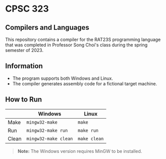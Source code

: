 # CPSC 323

## Compilers and Languages
This repository contains a compiler for the RAT23S programming language that
was completed in Professor Song Choi's class during the spring semester of 2023.

## Information
* The program supports both Windows and Linux.
* The compiler generates assembly code for a fictional target machine.

## How to Run
|                |Windows               | Linux         |
|----------------|----------------------|---------------|
|Make            |`mingw32-make`        |`make`         |
|Run             |`mingw32-make run`    |`make run`     |
|Clean           |`mingw32-make clean`  |`make clean`   |

> **Note:** The Windows version requires MinGW to be installed.